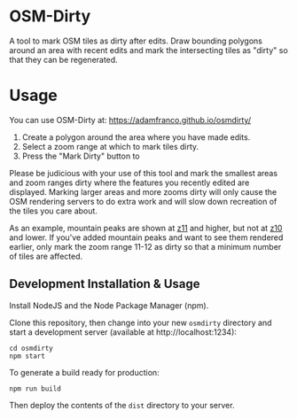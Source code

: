 # OSM-Dirty

A tool to mark OSM tiles as dirty after edits. Draw bounding polygons around an area with recent edits and mark the intersecting tiles as "dirty" so that they can be regenerated.

# Usage
You can use OSM-Dirty at: https://adamfranco.github.io/osmdirty/

1. Create a polygon around the area where you have made edits.
2. Select a zoom range at which to mark tiles dirty.
3. Press the "Mark Dirty" button to

Please be judicious with your use of this tool and mark the smallest areas and
zoom ranges dirty where the features you recently edited are displayed. Marking
larger areas and more zooms dirty will only cause the OSM rendering servers to
do extra work and will slow down recreation of the tiles you care about.

As an example, mountain peaks are shown at
[z11](https://www.openstreetmap.org/#map=11/44.2386/-72.8871) and higher, but
not at [z10](https://www.openstreetmap.org/#map=10/44.2386/-72.8871) and lower.
If you've added mountain peaks and want to see them rendered earlier, only mark
the zoom range 11-12 as dirty so that a minimum number of tiles are affected.

## Development Installation & Usage

Install NodeJS and the Node Package Manager (npm).

Clone this repository, then change into your new `osmdirty` directory and start a development server (available at http://localhost:1234):

    cd osmdirty
    npm start

To generate a build ready for production:

    npm run build

Then deploy the contents of the `dist` directory to your server.
